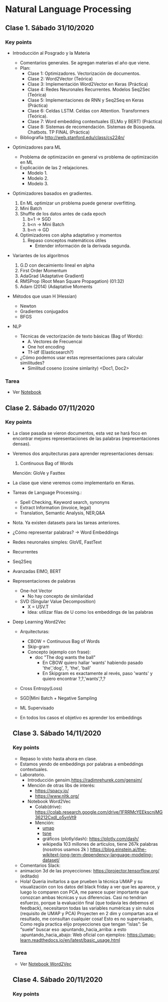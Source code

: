 # Natural Language Processing

## Clase 1. Sábado 31/10/2020

### Key points

- Introducción al Posgrado y la Materia
  - Comentarios generales. Se agregan materias el año que viene.
  - Plan:
    - Clase 1: Optimizadores. Vectorización de documentos.
    - Clase 2: Word2Vector (Teórica)
    - Clase 3: Implementación Word2Vector en Keras (Práctica)
    - Clase 4: Redes Neuronales Recurrentes. Modelos Seq2Sec (Teórica)
    - Clase 5: Implementaciones de RNN y Seq2Seq en Keras (Práctica)
    - Clase 6: Celdas LSTM. Celdas con Attention. Transformers (Teórica).
    - Clase 7: Word embedding contextuales (ELMo y BERT) (Práctica)
    - Clase 8: Sistemas de recomendación. Sistemas de Búsqueda. Chatbots. TP FINAL (Práctica)
  - Bibliografía http://web.stanford.edu/class/cs224n/
- Optimizadores para ML
  - Problema de optimización en general vs problema de optimización en ML
  - Explicación de las 2 relajaciones.
    - Modelo 1.
    - Modelo 2.
    - Modelo 3.
- Optimizadores basados en gradientes.
  1. En ML optimizar un problema puede generar overfitting.
  2. Mini Batch
  3. Shuffle de los datos antes de cada epoch
     1. b=1 -> SGD
     2. b<n -> Mini Batch
     3. b=n -> GD
  4. Optimizadores con alpha adaptativo y momentos
     1. Repaso conceptos matemáticos útiles
        - Entender información de la derivada segunda.
- Variantes de los algoritmos
  1. G.D con decaimiento lineal en alpha
  2. First Order Momentum
  3. AdaGrad (Adaptative Gradient)
  4. RMSProp (Root Mean Square Propagation) (01:32)
  5. Adam (2014) (Adaptative Moments 
- Métodos que usan H )Hessian)
  - Newton
  - Gradientes conjugados
  - BFGS

- NLP
  - Técnicas de vectorización de texto básicas (Bag of Words):
    - A. Vectores de Frecuencai
    - One hot encoding
    - Tf-idf (Elasticsearch?)
  - ¿Cómo podemos usar estas representaciones para calcular similitudes?
    - Similitud coseno (cosine simlarity) <Doc1, Doc2>

### Tarea

- Ver [Notebook](clase_1/Clase01.ipynb)

## Clase 2. Sábado 07/11/2020

### Key points

- La clase pasada se vieron documentos, esta vez se hará foco en encontrar mejores representaciones de las palabras (representaciones densas).

- Veremos dos arquitecturas para aprender representaciones densas:

  1. Continuous Bag of Words

  Mención: GloVe y Fasttex

- La clase que viene veremos como implementarlo en Keras.

- Tareas de Language Processing.:

  - Spell Checking, Keyword search, synonyns
  - Extract Information (invoice, legal)
  - Translation, Semantic Analysis, NER,Q&A

- Nota. Ya existen datasets para las tareas anteriores.

- ¿Cómo representar palabras? -> Word Embeddings

- Redes neuronales simples: GloVE, FastText

- Recurrentes

- Seq2Seq

- Avanzadas ElMO, BERT

- Representaciones de palabras

  - One-hot Vector
    - No hay concepto de similaridad
  - SVD (Singular Value Decomposition)
    - X = USV.T
    - Idea: utilizar filas de U como los embeddings de las palabras

- Deep Learning Word2Vec

  - Arquitecturas:

    - CBOW = Continuous Bag of Words
    - Skip-gram
    - Concepto (ejemplo con frase): 
      - doc "The dog wants the ball"
        - En CBOW quiero hallar 'wants' habiendo pasado 'the','dog', ?, 'the', 'ball'
        - En Skipgram es exactamente al revés, paso 'wants' y quiero encontrar ?,?,'wants',?,?

  - Cross Entropy(Loss)

  - SGD|Mini Batch + Negative Sampling

  - ML Supervisado

  - En todos los casos el objetivo es aprender los embeddings

    

  ## Clase 3. Sábado 14/11/2020

  ### Key points

  - Repaso lo visto hasta ahora en clase.
  - Estamos yendo de embeddings por palabras a embeddings contextuales.
  - Laboratorio.
    - Introducción gensim.https://radimrehurek.com/gensim/
    - Mención de otras libs de interés:
      - https://spacy.io/
      - https://www.nltk.org/
    - Notebook Word2Vec 
      - Colab(drive): https://colab.research.google.com/drive/1FRRMcYEEkscnjMG36212CxdI_o5ynVt9
      - Mención:
        - [umap](https://umap-learn.readthedocs.io/en/latest/)
        - [tsne](https://distill.pub/2016/misread-tsne/)
        - gráficos (plotly/dash): https://plotly.com/dash/
        - wikipedia 103 millones de articulos, tiene 267k palabras (nosotros usamos 2k )
          https://blog.einstein.ai/the-wikitext-long-term-dependency-language-modeling-dataset/ 
  - Comentarios Slack:
  - animacion 3d de las proyecciones: https://projector.tensorflow.org/ (editado) 
  - Hola! Queria invitarlos a que prueben la técnica UMAP y su visualización con los datos del black friday a ver que les aparece, y luego lo comparen con PCA, me parece super importante que conozcan ambas técnicas y sus diferencias.
    Casi no tendrian esfuerzo, porque la evaluación final (que todavia les debemos el feedback), necesitaron todas las variables numéricas y sin nulos (requisito de UMAP y PCA)
    Proyecten en 2 dim y compartan aca el resultado, me consultan cualquier cosa!
    Esto es no supervisado, Como regla practica elijo proyecciones que tengan “islas”:
    Se “suele” buscar eso :apuntando_hacia_arriba:  a esto :apuntando_hacia_abajo:
    Web oficial con ejemplos: https://umap-learn.readthedocs.io/en/latest/basic_usage.html
  
  ### Tarea
  
  - Ver [Notebook Word2Vec](clase_3/NLP_Clase3_01_Word2Vec.ipynb)
  
  
  
  ## Clase 4. Sábado 20/11/2020
  
  ### Key points